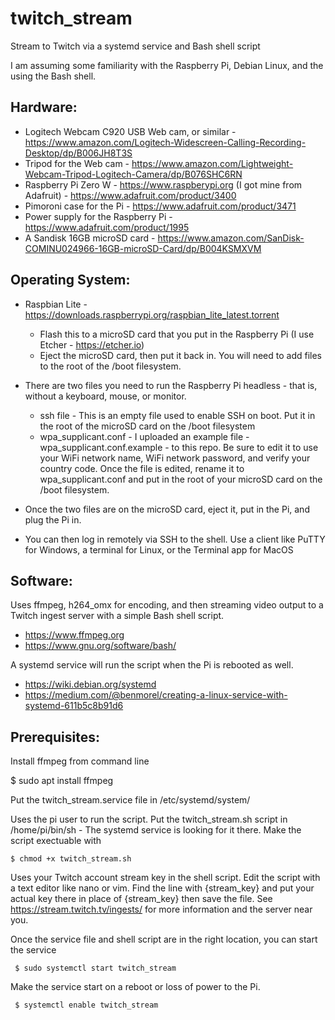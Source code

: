 # twitch_stream
Stream to Twitch via a systemd service and Bash shell script

I am assuming some familiarity with the Raspberry Pi, Debian Linux, and the using the Bash shell.

## Hardware:
- Logitech Webcam C920 USB Web cam, or similar - https://www.amazon.com/Logitech-Widescreen-Calling-Recording-Desktop/dp/B006JH8T3S
- Tripod for the Web cam - https://www.amazon.com/Lightweight-Webcam-Tripod-Logitech-Camera/dp/B076SHC6RN
- Raspberry Pi Zero W - https://www.raspberypi.org (I got mine from Adafruit) - https://www.adafruit.com/product/3400
- Pimoroni case for the Pi - https://www.adafruit.com/product/3471
- Power supply for the Raspberry Pi - https://www.adafruit.com/product/1995
- A Sandisk 16GB microSD card - https://www.amazon.com/SanDisk-COMINU024966-16GB-microSD-Card/dp/B004KSMXVM

## Operating System:
- Raspbian Lite - https://downloads.raspberrypi.org/raspbian_lite_latest.torrent
     - Flash this to a microSD card that you put in the Raspberry Pi (I use Etcher - https://etcher.io)
     - Eject the microSD card, then put it back in. You will need to add files to the root of the /boot filesystem.

- There are two files you need to run the Raspberry Pi headless - that is, without a keyboard, mouse, or monitor.
     - ssh file - This is an empty file used to enable SSH on boot. Put it in the root of the microSD card on the /boot filesystem
     - wpa_supplicant.conf - I uploaded an example file - wpa_supplicant.conf.example - to this repo. Be sure to edit it to use your WiFi network name, WiFi network password, and verify your country code. Once the file is edited, rename it to wpa_supplicant.conf and put in the root of your microSD card on the /boot filesystem.

- Once the two files are on the microSD card, eject it, put in the Pi, and plug the Pi in. 

- You can then log in remotely via SSH to the shell. Use a client like PuTTY for Windows, a terminal for Linux, or the Terminal app for MacOS

## Software:
Uses ffmpeg, h264_omx for encoding, and then streaming video output to a Twitch ingest server with a simple Bash shell script.
- https://www.ffmpeg.org
- https://www.gnu.org/software/bash/

A systemd service will run the script when the Pi is rebooted as well.
- https://wiki.debian.org/systemd
- https://medium.com/@benmorel/creating-a-linux-service-with-systemd-611b5c8b91d6

## Prerequisites:

Install ffmpeg from command line

   $ sudo apt install ffmpeg

Put the twitch_stream.service file in /etc/systemd/system/

Uses the pi user to run the script. Put the twitch_stream.sh script in /home/pi/bin/sh - The systemd service is looking for it there.
Make the script exectuable with

    $ chmod +x twitch_stream.sh

Uses your Twitch account stream key in the shell script.
Edit the script with a text editor like nano or vim. Find the line with {stream_key} and put your actual key there in place of {stream_key} then save the file.
See https://stream.twitch.tv/ingests/ for more information and the server near you.

Once the service file and shell script are in the right location, you can start the service

     $ sudo systemctl start twitch_stream

Make the service start on a reboot or loss of power to the Pi. 

     $ systemctl enable twitch_stream
